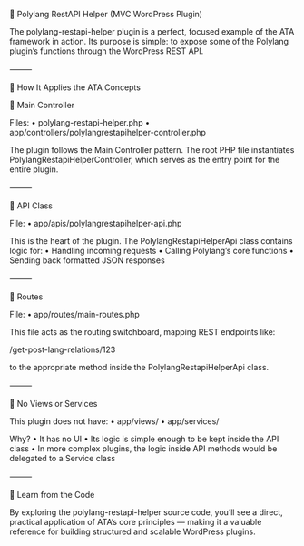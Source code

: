 🧩 Polylang RestAPI Helper (MVC WordPress Plugin)

The polylang-restapi-helper plugin is a perfect, focused example of the ATA framework in action. Its purpose is simple: to expose some of the Polylang plugin’s functions through the WordPress REST API.

⸻

🔧 How It Applies the ATA Concepts

🧭 Main Controller

Files:
	•	polylang-restapi-helper.php
	•	app/controllers/polylangrestapihelper-controller.php

The plugin follows the Main Controller pattern.
The root PHP file instantiates PolylangRestapiHelperController, which serves as the entry point for the entire plugin.

⸻

📡 API Class

File:
	•	app/apis/polylangrestapihelper-api.php

This is the heart of the plugin.
The PolylangRestapiHelperApi class contains logic for:
	•	Handling incoming requests
	•	Calling Polylang’s core functions
	•	Sending back formatted JSON responses

⸻

🚦 Routes

File:
	•	app/routes/main-routes.php

This file acts as the routing switchboard, mapping REST endpoints like:

/get-post-lang-relations/123

to the appropriate method inside the PolylangRestapiHelperApi class.

⸻

🚫 No Views or Services

This plugin does not have:
	•	app/views/
	•	app/services/

Why?
	•	It has no UI
	•	Its logic is simple enough to be kept inside the API class
	•	In more complex plugins, the logic inside API methods would be delegated to a Service class

⸻

🧪 Learn from the Code

By exploring the polylang-restapi-helper source code, you’ll see a direct, practical application of ATA’s core principles — making it a valuable reference for building structured and scalable WordPress plugins.
